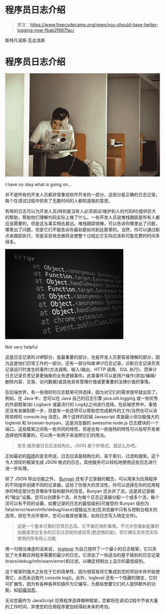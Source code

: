 # 程序员日志介绍

> 原文：<https://www.freecodecamp.org/news/you-should-have-better-logging-now-fbab2f667fac/>

斯特凡诺斯·瓦达洛斯

# 程序员日志介绍

![1*0syxG6pVAgyWwItiegWS8g](img/3e36a74275bee0ed42646c63a8b477a4.png)

I have no idea what is going on…

并不是所有的开发人员都非常重视软件开发的一部分。这部分是正确的日志记录，每个在调试过程中损失了无数时间的人都知道我的意思。

有用的日志可以为开发人员(特别是当有人必须调试/维护别人的代码时)提供巨大的帮助，帮助他们理解代码实际上做了什么。一些开发人员说堆栈跟踪是所有人都应该需要的，但是这与事实相去甚远。堆栈跟踪很棒，可以告诉你哪里出了问题，哪里出了问题，但是它们不能告诉你最初是如何到达那里的。当然，你可以通过断点来跟踪执行，但是盲目地去做将会使整个过程比它实际应该和可能花费的时间多得多。

![1*Fyh4F1gDByMdWYn4u8Gjlw](img/adf2e1eed530e8bdedc5d5bb3c12a32a.png)

Not very helpful

这是日志记录的*诊断*部分，是最重要的部分，也是开发人员更容易理解的部分，因为这是他们日常工作的一部分。还有一部分叫做*审计*日志记录。诊断日志记录负责记录运行时发生的事件(方法调用、输入/输出、HTTP 调用、SQL 执行)，而审计日志记录负责记录更抽象的业务逻辑事件。此类事件可以是用户操作(添加/编辑/删除内容、交易、访问数据)或其他具有管理价值或更重要的法律价值的事情。

在后端世界，有一些很好的日志框架可供选择，因为对它们的需求很早就出现了。例如，在 Java 中，您可以在 Java 自己的日志引擎 java.util.logging 或一些优秀的外部框架(如 Logback 或最流行的 Log4j)之间进行选择。在前端世界中，事情还没有发展到那一步，但是有一些选项可以帮助您完成额外的工作(当然也可以消除琐碎的 console.log 消息)。两个这样的前端 Javascript 库是最小但功能强大的 loglevel 和 browser-bunyan，这是浏览器的 awesome node.js 日志模块的一个端口。这些框架之间有一些共同的特性，但是也有一些独特的特性可以指导开发者选择他所需要的。可以用一些例子来说明它们的用法。

> 宣言:服务器日志应该结构化。JSON 是个好格式。就这么办吧。

正如最初的[班扬](https://github.com/trentm/node-bunyan)的宣言所说，日志应该是结构化的，易于索引、过滤和搜索。这个令人惊叹的框架生成 JSON 格式的日志，其他服务可以轻松地使用这些日志进行进一步处理。

除了 JSON 导出功能之外， [Bunyan](https://github.com/philmander/browser-bunyan) 还有子记录器的概念，可以用来为应用程序的不同组件创建不同的记录器。这给了你很大的灵活性，你可以选择在你的应用程序的特定部分包含哪些字段和额外的信息。Bunyan 还合并了流，这是其记录器的“输出”设置。您可以创建多个流，并为每个日志记录器分配一个或多个流，每个流可以有不同的设置，如要记录的日志的最低级别(可接受的 Bunyan 级别为 fatal/error/warn/info/debug/trace)或输出方法(在浏览器中只有与控制台相关的选项，但在节点环境中，您可以做其他事情，如将日志写入特定文件)。

> 这是一个基本可靠的日常日志库。它不做花哨的事情，不允许您重新配置附加器或添加复杂的日志过滤规则或烧茶(更遗憾的是)，但它确实具有您实际使用的所有核心功能

用一句相当谦虚的话来说， [loglevel](http://pimterry.github.io/loglevel/) 为自己提供了一个最小的日志框架，它只添加了大多数应用程序需要的最少的日志。它添加了一些适当的基于级别的日志记录(trace/debug/info/warn/error)和过滤，以确定控制台上显示的最低级别。

这个框架的强大之处在于它的简单性，因为很容易将它集成到您的项目中并开始使用它，从而永远取代 console.log()。此外，loglevel 还有一个隐藏的瑰宝，它的可扩展性，因为有各种各样的插件为它编写，为那些想要它们的人提供额外的功能，如[前缀消息](https://github.com/kutuluk/loglevel-plugin-prefix)。

无论您最终为 JavaScript 应用程序选择哪种框架，您都将在调试过程中节省大量的工作时间，并使您的应用程序更加经得起未来的考验。